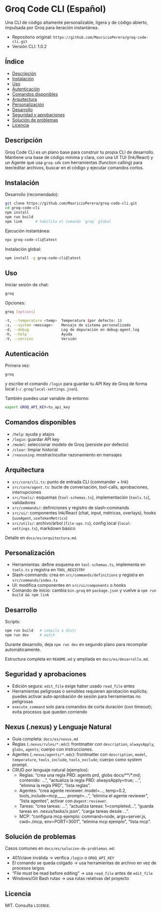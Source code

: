 # Groq Code CLI (Español)

Una CLI de código altamente personalizable, ligera y de código abierto, impulsada por Groq para iteración instantánea.

- Repositorio original: `https://github.com/MauricioPerera/groq-code-cli.git`
- Versión CLI: 1.0.2

## Índice
- [Descripción](#descripción)
- [Instalación](#instalación)
- [Uso](#uso)
- [Autenticación](#autenticación)
- [Comandos disponibles](#comandos-disponibles)
- [Arquitectura](#arquitectura)
- [Personalización](#personalización)
- [Desarrollo](#desarrollo)
- [Seguridad y aprobaciones](#seguridad-y-aprobaciones)
- [Solución de problemas](#solución-de-problemas)
- [Licencia](#licencia)

## Descripción
Groq Code CLI es un plano base para construir tu propia CLI de desarrollo. Mantiene una base de código mínima y clara, con una UI TUI (Ink/React) y un Agente que usa `groq-sdk` con herramientas (function calling) para leer/editar archivos, buscar en el código y ejecutar comandos cortos.

## Instalación

Desarrollo (recomendado):
```bash
git clone https://github.com/MauricioPerera/groq-code-cli.git
cd groq-code-cli
npm install
npm run build
npm link      # habilita el comando `groq` global
```

Ejecución instantánea:
```bash
npx groq-code-cli@latest
```

Instalación global:
```bash
npm install -g groq-code-cli@latest
```

## Uso
Iniciar sesión de chat:
```bash
groq
```

Opciones:
```bash
groq [options]

-t, --temperature <temp>  Temperatura (por defecto: 1)
-s, --system <message>    Mensaje de sistema personalizado
-d, --debug               Log de depuración en debug-agent.log
-h, --help                Ayuda
-V, --version             Versión
```

## Autenticación
Primera vez:
```bash
groq
```
y escribe el comando `/login` para guardar tu API Key de Groq de forma local (`~/.groq/local-settings.json`).

También puedes usar variable de entorno:
```bash
export GROQ_API_KEY=tu_api_key
```

## Comandos disponibles
- `/help`: ayuda y atajos
- `/login`: guardar API key
- `/model`: seleccionar modelo de Groq (persiste por defecto)
- `/clear`: limpiar historial
- `/reasoning`: mostrar/ocultar razonamiento en mensajes

## Arquitectura
- `src/core/cli.ts`: punto de entrada CLI (commander + Ink)
- `src/core/agent.ts`: bucle de conversación, tool-calls, aprobaciones, interrupciones
- `src/tools/`: esquemas (`tool-schemas.ts`), implementación (`tools.ts`), validadores
- `src/commands/`: definiciones y registro de slash-commands
- `src/ui/`: componentes Ink/React (chat, input, métricas, overlays), hooks (`useAgent`, `useTokenMetrics`)
- `src/utils/`: archivo/árbol (`file-ops.ts`), config local (`local-settings.ts`), markdown básico

Detalle en `docs/es/arquitectura.md`.

## Personalización
- Herramientas: define esquema en `tool-schemas.ts`, implementa en `tools.ts` y registra en `TOOL_REGISTRY`
- Slash-commands: crea en `src/commands/definitions` y registra en `src/commands/index.ts`
- UI: modifica componentes en `src/ui/components` o hooks
- Comando de inicio: cambia `bin.groq` en `package.json` y vuelve a `npm run build && npm link`

## Desarrollo
Scripts:
```bash
npm run build   # compila a dist/
npm run dev     # watch
```

Durante desarrollo, deja `npm run dev` en segundo plano para recompilar automáticamente.

Estructura completa en `README.md` y ampliada en `docs/es/desarrollo.md`.

## Seguridad y aprobaciones
- Edición segura: `edit_file` exige haber usado `read_file` antes
- Herramientas peligrosas o sensibles requieren aprobación explícita; puedes activar auto-aprobación de sesión para herramientas no peligrosas
- `execute_command` solo para comandos de corta duración (con timeout); evita procesos que queden corriendo

## Nexus (.nexus) y Lenguaje Natural
- Guía completa: `docs/es/nexus.md`
- Reglas (`.nexus/rules/*.mdc`): frontmatter con `description`, `alwaysApply`, `globs`, `agents`; cuerpo con instrucciones.
- Agentes (`.nexus/agents/*.mdc`): frontmatter con `description`, `model`, `temperature`, `tools_include`, `tools_exclude`; cuerpo como system prompt.
- CRUD por lenguaje natural (ejemplos):
  - Reglas: “crea una regla PRD: agents prd, globs docs/**/*.md; contenido: …”, “actualiza la regla PRD: alwaysApply=true; …”, “elimina la regla PRD”, “lista reglas”.
  - Agentes: “crea agente reviewer: model=…, temp=0.2, tools_include=mcp__*__*, prompt=…”, “elimina el agente reviewer”, “lista agentes”, activar con `@agent:reviewer`.
  - Tareas: “crea tareas: …”, “actualiza tareas: 1=completed…”, “guarda tareas en .nexus/tasks/x.json”, “carga tareas desde …”.
  - MCP: “configura mcp ejemplo: command=node, args=server.js, cwd=./mcp, env=PORT=3001”, “elimina mcp ejemplo”, “lista mcp”.

## Solución de problemas
Casos comunes en `docs/es/solucion-de-problemas.md`:
- 401/clave inválida → verifica `/login` o `GROQ_API_KEY`
- El comando se queda colgado → usa herramientas de archivo en vez de procesos largos
- “File must be read before editing” → usa `read_file` antes de `edit_file`
- Windows/Git Bash rutas → usa rutas relativas del proyecto

## Licencia
MIT. Consulta `LICENSE`.
